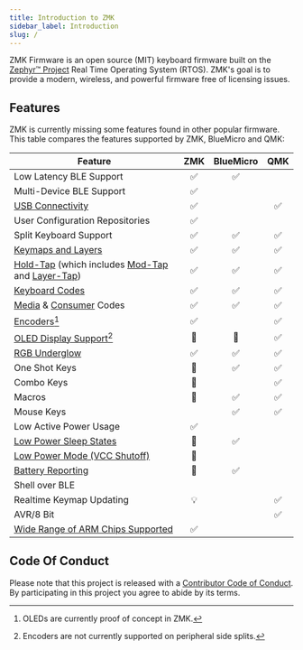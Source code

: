 ```yaml
---
title: Introduction to ZMK
sidebar_label: Introduction
slug: /
---
```


ZMK Firmware is an open source (MIT) keyboard
firmware built on the [Zephyr™ Project](https://zephyrproject.org/) Real Time Operating System (RTOS). ZMK's goal is to provide a modern, wireless, and powerful firmware free of licensing issues.

## Features

ZMK is currently missing some features found in other popular firmware. This table compares the features supported by ZMK, BlueMicro and QMK:

| **Feature**                                                                                                            | ZMK | BlueMicro | QMK |
| ---------------------------------------------------------------------------------------------------------------------- | :-: | :-------: | :-: |
| Low Latency BLE Support                                                                                                | ✅  |    ✅     |     |
| Multi-Device BLE Support                                                                                               | ✅  |           |     |
| [USB Connectivity](behavior/outputs)                                                                                   | ✅  |           | ✅  |
| User Configuration Repositories                                                                                        | ✅  |           |     |
| Split Keyboard Support                                                                                                 | ✅  |    ✅     | ✅  |
| [Keymaps and Layers](behavior/layers)                                                                                  | ✅  |    ✅     | ✅  |
| [Hold-Tap](behavior/hold-tap) (which includes [Mod-Tap](behavior/mod-tap) and [Layer-Tap](behavior/layers/#layer-tap)) | ✅  |    ✅     | ✅  |
| [Keyboard Codes](codes/#keyboard)                                                                                      | ✅  |    ✅     | ✅  |
| [Media](codes/#media-controls) & [Consumer](codes/#consumer-controls) Codes                                            | ✅  |    ✅     | ✅  |
| [Encoders](feature/encoders)[^1]                                                                                       | ✅  |           | ✅  |
| [OLED Display Support](feature/displays)[^2]                                                                           | 🚧  |    🚧     | ✅  |
| [RGB Underglow](feature/underglow)                                                                                     | ✅  |    ✅     | ✅  |
| One Shot Keys                                                                                                          | 🚧  |    ✅     | ✅  |
| Combo Keys                                                                                                             | 🚧  |           | ✅  |
| Macros                                                                                                                 | 🚧  |    ✅     | ✅  |
| Mouse Keys                                                                                                             |     |    ✅     | ✅  |
| Low Active Power Usage                                                                                                 | ✅  |           |     |
| [Low Power Sleep States](https://github.com/zmkfirmware/zmk/pull/211)                                                  | 🚧  |    ✅     |     |
| [Low Power Mode (VCC Shutoff)](https://github.com/zmkfirmware/zmk/pull/242)                                            | 🚧  |           |     |
| [Battery Reporting](https://github.com/zmkfirmware/zmk/issues/47)                                                      | 🚧  |    ✅     |     |
| Shell over BLE                                                                                                         |     |           |     |
| Realtime Keymap Updating                                                                                               | 💡  |           | ✅  |
| AVR/8 Bit                                                                                                              |     |           | ✅  |
| [Wide Range of ARM Chips Supported](https://docs.zephyrproject.org/latest/boards/index.html)                           | ✅  |           |     |

[^2]: Encoders are not currently supported on peripheral side splits.
[^1]: OLEDs are currently proof of concept in ZMK.

## Code Of Conduct

Please note that this project is released with a
[Contributor Code of Conduct](https://www.contributor-covenant.org/version/2/0/code_of_conduct/).
By participating in this project you agree to abide by its terms.
